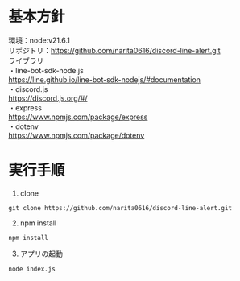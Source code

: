 # 基本方針

環境：node:v21.6.1  
リポジトリ：https://github.com/narita0616/discord-line-alert.git  
ライブラリ  
・line-bot-sdk-node.js  
https://line.github.io/line-bot-sdk-nodejs/#documentation  
・discord.js  
https://discord.js.org/#/  
・express  
https://www.npmjs.com/package/express  
・dotenv  
https://www.npmjs.com/package/dotenv

# 実行手順

1. clone

```
git clone https://github.com/narita0616/discord-line-alert.git
```

2. npm install

```
npm install
```

3. アプリの起動

```
node index.js
```
